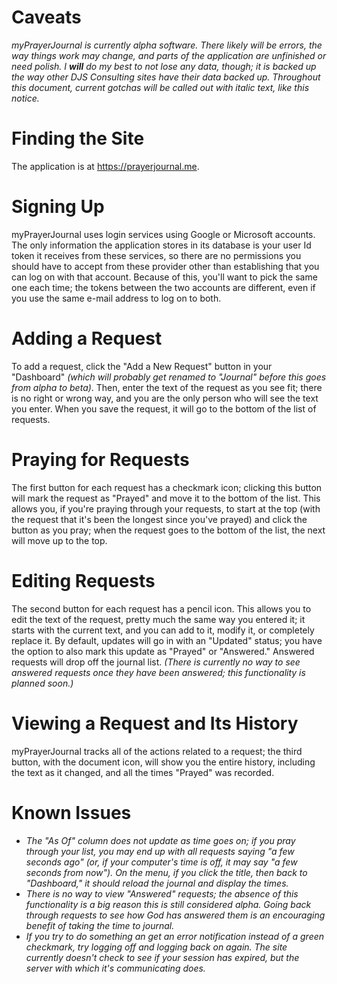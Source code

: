 # Caveats

_myPrayerJournal is currently alpha software. There likely will be errors, the way things work may change, and parts of the application are unfinished or need polish. I **will** do my best to not lose any data, though; it is backed up the way other DJS Consulting sites have their data backed up. Throughout this document, current gotchas will be called out with italic text, like this notice._

# Finding the Site

The application is at <https://prayerjournal.me>.

# Signing Up

myPrayerJournal uses login services using Google or Microsoft accounts. The only information the application stores in its database is your user Id token it receives from these services, so there are no permissions you should have to accept from these provider other than establishing that you can log on with that account. Because of this, you'll want to pick the same one each time; the tokens between the two accounts are different, even if you use the same e-mail address to log on to both.

# Adding a Request

To add a request, click the "Add a New Request" button in your "Dashboard" _(which will probably get renamed to "Journal" before this goes from alpha to beta)_. Then, enter the text of the request as you see fit; there is no right or wrong way, and you are the only person who will see the text you enter. When you save the request, it will go to the bottom of the list of requests.

# Praying for Requests

The first button for each request has a checkmark icon; clicking this button will mark the request as "Prayed" and move it to the bottom of the list. This allows you, if you're praying through your requests, to start at the top (with the request that it's been the longest since you've prayed) and click the button as you pray; when the request goes to the bottom of the list, the next will move up to the top.

# Editing Requests

The second button for each request has a pencil icon. This allows you to edit the text of the request, pretty much the same way you entered it; it starts with the current text, and you can add to it, modify it, or completely replace it. By default, updates will go in with an "Updated" status; you have the option to also mark this update as "Prayed" or "Answered." Answered requests will drop off the journal list. _(There is currently no way to see answered requests once they have been answered; this functionality is planned soon.)_

# Viewing a Request and Its History

myPrayerJournal tracks all of the actions related to a request; the third button, with the document icon, will show you the entire history, including the text as it changed, and all the times "Prayed" was recorded.

# Known Issues

- _The "As Of" column does not update as time goes on; if you pray through your list, you may end up with all requests saying "a few seconds ago" (or, if your computer's time is off, it may say "a few seconds from now"). On the menu, if you click the title, then back to "Dashboard," it should reload the journal and display the times._
- _There is no way to view "Answered" requests; the absence of this functionality is a big reason this is still considered alpha. Going back through requests to see how God has answered them is an encouraging benefit of taking the time to journal._
- _If you try to do something an get an error notification instead of a green checkmark, try logging off and logging back on again. The site currently doesn't check to see if your session has expired, but the server with which it's communicating does._
